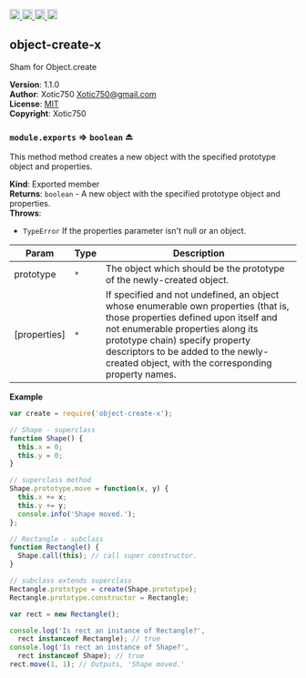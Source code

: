 <a href="https://travis-ci.org/Xotic750/object-create-x"
   title="Travis status">
<img
   src="https://travis-ci.org/Xotic750/object-create-x.svg?branch=master"
   alt="Travis status" height="18"/>
</a>
<a href="https://david-dm.org/Xotic750/object-create-x"
   title="Dependency status">
<img src="https://david-dm.org/Xotic750/object-create-x.svg"
   alt="Dependency status" height="18"/>
</a>
<a href="https://david-dm.org/Xotic750/object-create-x#info=devDependencies"
   title="devDependency status">
<img src="https://david-dm.org/Xotic750/object-create-x/dev-status.svg"
   alt="devDependency status" height="18"/>
</a>
<a href="https://badge.fury.io/js/object-create-x" title="npm version">
<img src="https://badge.fury.io/js/object-create-x.svg"
   alt="npm version" height="18"/>
</a>
<a name="module_object-create-x"></a>

## object-create-x
Sham for Object.create

**Version**: 1.1.0  
**Author**: Xotic750 <Xotic750@gmail.com>  
**License**: [MIT](&lt;https://opensource.org/licenses/MIT&gt;)  
**Copyright**: Xotic750  
<a name="exp_module_object-create-x--module.exports"></a>

### `module.exports` ⇒ <code>boolean</code> ⏏
This method method creates a new object with the specified prototype object and properties.

**Kind**: Exported member  
**Returns**: <code>boolean</code> - A new object with the specified prototype object and properties.  
**Throws**:

- <code>TypeError</code> If the properties parameter isn't null or an object.


| Param | Type | Description |
| --- | --- | --- |
| prototype | <code>\*</code> | The object which should be the prototype of the newly-created object. |
| [properties] | <code>\*</code> | If specified and not undefined, an object whose enumerable own properties (that is, those properties defined upon itself and not enumerable properties along its prototype chain) specify property descriptors to be added to the newly-created object, with the corresponding property names. |

**Example**  
```js
var create = require('object-create-x');

// Shape - superclass
function Shape() {
  this.x = 0;
  this.y = 0;
}

// superclass method
Shape.prototype.move = function(x, y) {
  this.x += x;
  this.y += y;
  console.info('Shape moved.');
};

// Rectangle - subclass
function Rectangle() {
  Shape.call(this); // call super constructor.
}

// subclass extends superclass
Rectangle.prototype = create(Shape.prototype);
Rectangle.prototype.constructor = Rectangle;

var rect = new Rectangle();

console.log('Is rect an instance of Rectangle?',
  rect instanceof Rectangle); // true
console.log('Is rect an instance of Shape?',
  rect instanceof Shape); // true
rect.move(1, 1); // Outputs, 'Shape moved.'
```
